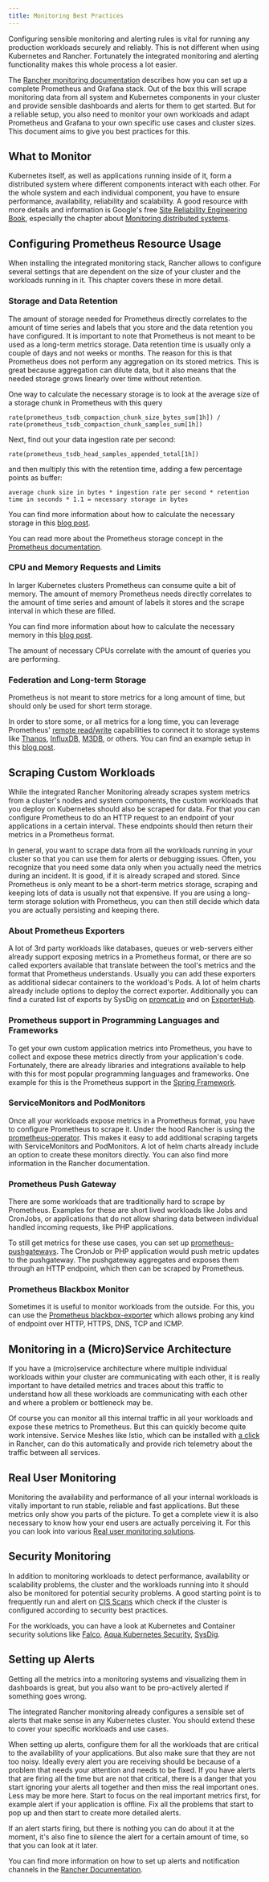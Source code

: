 ```yaml
---
title: Monitoring Best Practices
---
```


Configuring sensible monitoring and alerting rules is vital for running any production workloads securely and reliably. This is not different when using Kubernetes and Rancher. Fortunately the integrated monitoring and alerting functionality makes this whole process a lot easier.

The [Rancher monitoring documentation](../../../pages-for-subheaders/monitoring-and-alerting.md) describes how you can set up a complete Prometheus and Grafana stack. Out of the box this will scrape monitoring data from all system and Kubernetes components in your cluster and provide sensible dashboards and alerts for them to get started. But for a reliable setup, you also need to monitor your own workloads and adapt Prometheus and Grafana to your own specific use cases and cluster sizes. This document aims to give you best practices for this.


## What to Monitor

Kubernetes itself, as well as applications running inside of it, form a distributed system where different components interact with each other. For the whole system and each individual component, you have to ensure performance, availability, reliability and scalability. A good resource with more details and information is Google's free [Site Reliability Engineering Book](https://sre.google/sre-book/table-of-contents/), especially the chapter about [Monitoring distributed systems](https://sre.google/sre-book/table-of-contents/chapters/monitoring-distributed-systems/).

## Configuring Prometheus Resource Usage

When installing the integrated monitoring stack, Rancher allows to configure several settings that are dependent on the size of your cluster and the workloads running in it. This chapter covers these in more detail.

### Storage and Data Retention

The amount of storage needed for Prometheus directly correlates to the amount of time series and labels that you store and the data retention you have configured. It is important to note that Prometheus is not meant to be used as a long-term metrics storage. Data retention time is usually only a couple of days and not weeks or months. The reason for this is that Prometheus does not perform any aggregation on its stored metrics. This is great because aggregation can dilute data, but it also means that the needed storage grows linearly over time without retention.

One way to calculate the necessary storage is to look at the average size of a storage chunk in Prometheus with this query

```
rate(prometheus_tsdb_compaction_chunk_size_bytes_sum[1h]) / rate(prometheus_tsdb_compaction_chunk_samples_sum[1h])
```

Next, find out your data ingestion rate per second:

```
rate(prometheus_tsdb_head_samples_appended_total[1h])
```

and then multiply this with the retention time, adding a few percentage points as buffer:

```
average chunk size in bytes * ingestion rate per second * retention time in seconds * 1.1 = necessary storage in bytes
```

You can find more information about how to calculate the necessary storage in this [blog post](https://www.robustperception.io/how-much-disk-space-do-prometheus-blocks-use).

You can read more about the Prometheus storage concept in the [Prometheus documentation](https://prometheus.io/docs/prometheus/latest/storage).

### CPU and Memory Requests and Limits

In larger Kubernetes clusters Prometheus can consume quite a bit of memory. The amount of memory Prometheus needs directly correlates to the amount of time series and amount of labels it stores and the scrape interval in which these are filled.

You can find more information about how to calculate the necessary memory in this [blog post](https://www.robustperception.io/how-much-ram-does-prometheus-2-x-need-for-cardinality-and-ingestion).

The amount of necessary CPUs correlate with the amount of queries you are performing.

### Federation and Long-term Storage

Prometheus is not meant to store metrics for a long amount of time, but should only be used for short term storage.

In order to store some, or all metrics for a long time, you can leverage Prometheus' [remote read/write](https://prometheus.io/docs/prometheus/latest/storage/#remote-storage-integrations) capabilities to connect it to storage systems like [Thanos](https://thanos.io/), [InfluxDB](https://www.influxdata.com/), [M3DB](https://www.m3db.io/), or others. You can find an example setup in this [blog post](https://rancher.com/blog/2020/prometheus-metric-federation).

## Scraping Custom Workloads

While the integrated Rancher Monitoring already scrapes system metrics from a cluster's nodes and system components, the custom workloads that you deploy on Kubernetes should also be scraped for data. For that you can configure Prometheus to do an HTTP request to an endpoint of your applications in a certain interval. These endpoints should then return their metrics in a Prometheus format.

In general, you want to scrape data from all the workloads running in your cluster so that you can use them for alerts or debugging issues. Often, you recognize that you need some data only when you actually need the metrics during an incident. It is good, if it is already scraped and stored. Since Prometheus is only meant to be a short-term metrics storage, scraping and keeping lots of data is usually not that expensive. If you are using a long-term storage solution with Prometheus, you can then still decide which data you are actually persisting and keeping there.

### About Prometheus Exporters

A lot of 3rd party workloads like databases, queues or web-servers either already support exposing metrics in a Prometheus format, or there are so called exporters available that translate between the tool's metrics and the format that Prometheus understands. Usually you can add these exporters as additional sidecar containers to the workload's Pods. A lot of helm charts already include options to deploy the correct exporter. Additionally you can find a curated list of exports by SysDig on [promcat.io](https://promcat.io/) and on [ExporterHub](https://exporterhub.io/).

### Prometheus support in Programming Languages and Frameworks

To get your own custom application metrics into Prometheus, you have to collect and expose these metrics directly from your application's code. Fortunately, there are already libraries and integrations available to help with this for most popular programming languages and frameworks. One example for this is the Prometheus support in the [Spring Framework](https://docs.spring.io/spring-metrics/docs/current/public/prometheus).

### ServiceMonitors and PodMonitors

Once all your workloads expose metrics in a Prometheus format, you have to configure Prometheus to scrape it. Under the hood Rancher is using the [prometheus-operator](https://github.com/prometheus-operator/prometheus-operator). This makes it easy to add additional scraping targets with ServiceMonitors and PodMonitors. A lot of helm charts already include an option to create these monitors directly. You can also find more information in the Rancher documentation.

### Prometheus Push Gateway

There are some workloads that are traditionally hard to scrape by Prometheus. Examples for these are short lived workloads like Jobs and CronJobs, or applications that do not allow sharing data between individual handled incoming requests, like PHP applications.

To still get metrics for these use cases, you can set up [prometheus-pushgateways](https://github.com/prometheus/pushgateway). The CronJob or PHP application would push metric updates to the pushgateway. The pushgateway aggregates and exposes them through an HTTP endpoint, which then can be scraped by Prometheus.

### Prometheus Blackbox Monitor

Sometimes it is useful to monitor workloads from the outside. For this, you can use the [Prometheus blackbox-exporter](https://github.com/prometheus/blackbox_exporter) which allows probing any kind of endpoint over HTTP, HTTPS, DNS, TCP and ICMP.

## Monitoring in a (Micro)Service Architecture

If you have a (micro)service architecture where multiple individual workloads within your cluster are communicating with each other, it is really important to have detailed metrics and traces about this traffic to understand how all these workloads are communicating with each other and where a problem or bottleneck may be.

Of course you can monitor all this internal traffic in all your workloads and expose these metrics to Prometheus. But this can quickly become quite work intensive. Service Meshes like Istio, which can be installed with [a click](../../../pages-for-subheaders/istio.md) in Rancher, can do this automatically and provide rich telemetry about the traffic between all services.

## Real User Monitoring

Monitoring the availability and performance of all your internal workloads is vitally important to run stable, reliable and fast applications. But these metrics only show you parts of the picture. To get a complete view it is also necessary to know how your end users are actually perceiving it. For this you can look into various [Real user monitoring solutions](https://en.wikipedia.org/wiki/Real_user_monitoring).

## Security Monitoring

In addition to monitoring workloads to detect performance, availability or scalability problems, the cluster and the workloads running into it should also be monitored for potential security problems. A good starting point is to frequently run and alert on [CIS Scans](../../../pages-for-subheaders/cis-scans.md) which check if the cluster is configured according to security best practices.

For the workloads, you can have a look at Kubernetes and Container security solutions like [Falco](https://falco.org/), [Aqua Kubernetes Security](https://www.aquasec.com/solutions/kubernetes-container-security/), [SysDig](https://sysdig.com/).

## Setting up Alerts

Getting all the metrics into a monitoring systems and visualizing them in dashboards is great, but you also want to be pro-actively alerted if something goes wrong.

The integrated Rancher monitoring already configures a sensible set of alerts that make sense in any Kubernetes cluster. You should extend these to cover your specific workloads and use cases.

When setting up alerts, configure them for all the workloads that are critical to the availability of your applications. But also make sure that they are not too noisy. Ideally every alert you are receiving should be because of a problem that needs your attention and needs to be fixed. If you have alerts that are firing all the time but are not that critical, there is a danger that you start ignoring your alerts all together and then miss the real important ones. Less may be more here. Start to focus on the real important metrics first, for example alert if your application is offline. Fix all the problems that start to pop up and then start to create more detailed alerts.

If an alert starts firing, but there is nothing you can do about it at the moment, it's also fine to silence the alert for a certain amount of time, so that you can look at it later.

You can find more information on how to set up alerts and notification channels in the [Rancher Documentation](../../../pages-for-subheaders/monitoring-and-alerting.md).
